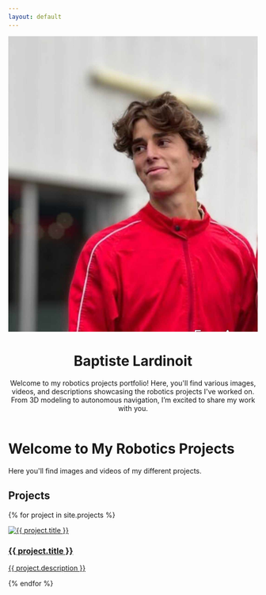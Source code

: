 ```yaml
---
layout: default
---
```

<link rel="stylesheet" href="/assets/css/style.css">

<header class="main-header">
  <div class="header-content">
    <img src="/assets/images/422765839_695656782722177_1716881690510392068_n.jpg" alt="Profile Picture" class="profile-pic">
    <div class="intro-text">
      <h1>Baptiste Lardinoit</h1>
      <p>Welcome to my robotics projects portfolio! Here, you'll find various images, videos, and descriptions showcasing the robotics projects I've worked on. From 3D modeling to autonomous navigation, I’m excited to share my work with you.</p>
    </div>
  </div>
</header>

  
# Welcome to My Robotics Projects

Here you'll find images and videos of my different projects.

## Projects 
<div class="project-grid">

{% for project in site.projects %}
  <div class="project-card">
    <a href="{{ project.url | relative_url }}">
      <div class="image-container">
        <img src="{{ project.image }}" alt="{{ project.title }}">
        <div class="overlay">
          <h3>{{ project.title }}</h3>
          <p>{{ project.description }}</p>
        </div>
      </div>
    </a>
  </div>
{% endfor %}


</div>
